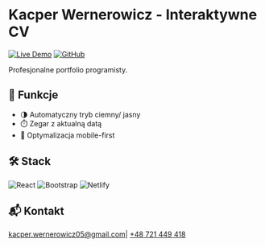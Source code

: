 # Kacper Wernerowicz - Interaktywne CV

[![Live Demo](https://img.shields.io/badge/Online-CV-brightgreen)](https://snazzy-chaja-20f64f.netlify.app/)
[![GitHub](https://img.shields.io/github/license/karpi17/cv)](LICENSE)


Profesjonalne portfolio programisty.

## 🚀 Funkcje
- 🌗 Automatyczny tryb ciemny/ jasny
- ⏱️ Zegar z aktualną datą
- 📱 Optymalizacja mobile-first


## 🛠 Stack
![React](https://img.shields.io/badge/-React-61DAFB?logo=react)
![Bootstrap](https://img.shields.io/badge/-Bootstrap-7952B3?logo=bootstrap)
![Netlify](https://img.shields.io/badge/-Netlify-00C7B7?logo=netlify)

## 📬 Kontakt
kacper.wernerowicz05@gmail.com| [+48 721 449 418](tel:+48123456789)
